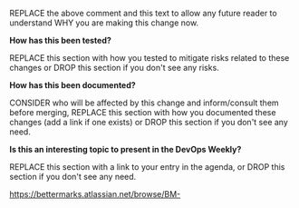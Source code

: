 <!-- Source https://github.com/bettermarks/.github#PULL_REQUEST_TEMPLATE.md -->
REPLACE the above comment and this text to allow any future reader
to understand WHY you are making this change now.

**How has this been tested?**

REPLACE this section with how you tested to mitigate risks related to these changes
or DROP this section if you don't see any risks.

**How has this been documented?**

CONSIDER who will be affected by this change and inform/consult them before merging,
REPLACE this section with how you documented these changes (add a link if one exists)
or DROP this section if you don't see any need.

**Is this an interesting topic to present in the DevOps Weekly?**

REPLACE this section with a link to your entry in the agenda,
or DROP this section if you don't see any need.

https://bettermarks.atlassian.net/browse/BM-
